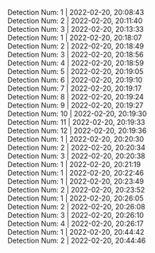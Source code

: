 Detection Num: 1 |  2022-02-20, 20:08:43<br />
Detection Num: 2 |  2022-02-20, 20:11:40<br />Detection Num: 3 |  2022-02-20, 20:13:33<br />Detection Num: 1 |  2022-02-20, 20:18:07<br />Detection Num: 2 |  2022-02-20, 20:18:49<br />Detection Num: 3 |  2022-02-20, 20:18:56<br />Detection Num: 4 |  2022-02-20, 20:18:59<br />Detection Num: 5 |  2022-02-20, 20:19:05<br />Detection Num: 6 |  2022-02-20, 20:19:10<br />Detection Num: 7 |  2022-02-20, 20:19:17<br />Detection Num: 8 |  2022-02-20, 20:19:24<br />Detection Num: 9 |  2022-02-20, 20:19:27<br />Detection Num: 10 |  2022-02-20, 20:19:30<br />Detection Num: 11 |  2022-02-20, 20:19:33<br />Detection Num: 12 |  2022-02-20, 20:19:36<br />Detection Num: 1 |  2022-02-20, 20:20:30<br />Detection Num: 2 |  2022-02-20, 20:20:34<br />Detection Num: 3 |  2022-02-20, 20:20:38<br />Detection Num: 1 |  2022-02-20, 20:21:19<br />Detection Num: 1 |  2022-02-20, 20:22:46<br />Detection Num: 1 |  2022-02-20, 20:23:49<br />Detection Num: 2 |  2022-02-20, 20:23:52<br />Detection Num: 1 |  2022-02-20, 20:26:05<br />Detection Num: 2 |  2022-02-20, 20:26:08<br />Detection Num: 3 |  2022-02-20, 20:26:10<br />Detection Num: 4 |  2022-02-20, 20:26:17<br />Detection Num: 1 |  2022-02-20, 20:44:42<br />Detection Num: 2 |  2022-02-20, 20:44:46<br />
